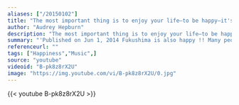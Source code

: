 ```yaml
---
aliases: ["/20150102"]
title: "The most important thing is to enjoy your life—to be happy—it's all that matters."
author: "Audrey Hepburn"
description: "The most important thing is to enjoy your life—to be happy—it's all that matters. - Audrey Hepburn quotes from GetInspired365.com"
summary: "'Published on Jun 1, 2014 Fukushima is also happy !! Many people might think that Fukushima has been unhappy after 311. But it's not true. With this video I want you to know that we are also happy and healthy just like you. Please enjoy our dance and share our happiness ! Many thanks to Pharell for this great song.'"
referenceurl: ""
tags: ["Happiness","Music",]
source: "youtube"
videoid: "B-pk8z8rX2U"
image: "https://img.youtube.com/vi/B-pk8z8rX2U/0.jpg"
---
```


{{< youtube B-pk8z8rX2U >}}
